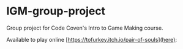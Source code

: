# IGM-group-project

Group project for Code Coven's Intro to Game Making course. 

Available to play online [https://tofurkey.itch.io/pair-of-souls](here): 
